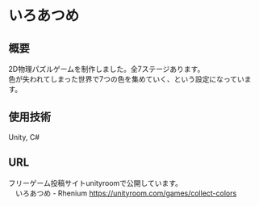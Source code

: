 # いろあつめ

## 概要
2D物理パズルゲームを制作しました。全7ステージあります。<br>
色が失われてしまった世界で7つの色を集めていく、という設定になっています。<br>

## 使用技術
Unity, C#
 
## URL
フリーゲーム投稿サイトunityroomで公開しています。<br>
　いろあつめ - Rhenium https://unityroom.com/games/collect-colors